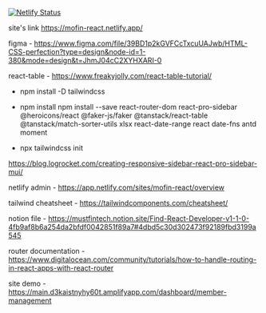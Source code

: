 [![Netlify Status](https://api.netlify.com/api/v1/badges/fd74bccc-594f-4ba4-84e0-693fbe97299b/deploy-status)](https://app.netlify.com/sites/mofin-react/deploys)

site's link https://mofin-react.netlify.app/ 

figma - https://www.figma.com/file/39BD1p2kGVFCcTxcuUAJwb/HTML-CSS-perfection?type=design&node-id=1-380&mode=design&t=JhmJ04cC2XYHXARI-0

react-table - https://www.freakyjolly.com/react-table-tutorial/

- npm install -D tailwindcss 

- npm install npm install --save react-router-dom react-pro-sidebar  @heroicons/react @faker-js/faker @tanstack/react-table @tanstack/match-sorter-utils xlsx react-date-range  react date-fns antd moment


- npx tailwindcss init

https://blog.logrocket.com/creating-responsive-sidebar-react-pro-sidebar-mui/

netlify admin - https://app.netlify.com/sites/mofin-react/overview

tailwind cheatsheet - https://tailwindcomponents.com/cheatsheet/

notion file - https://mustfintech.notion.site/Find-React-Developer-v1-1-0-4fb9af8b6a254da2bfdf0042851f89a7#4dbd5c30d302473f92189fbd3199a545

router documentation - https://www.digitalocean.com/community/tutorials/how-to-handle-routing-in-react-apps-with-react-router

site demo - https://main.d3kaistnyhy60t.amplifyapp.com/dashboard/member-management